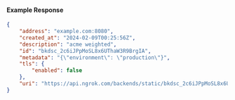 <!-- Code generated for API Clients. DO NOT EDIT. -->

#### Example Response

```json
{
	"address": "example.com:8080",
	"created_at": "2024-02-09T00:25:56Z",
	"description": "acme weighted",
	"id": "bkdsc_2c6iJPpMoSL8x6UThaW3R9BrgIA",
	"metadata": "{\"environment\": \"production\"}",
	"tls": {
		"enabled": false
	},
	"uri": "https://api.ngrok.com/backends/static/bkdsc_2c6iJPpMoSL8x6UThaW3R9BrgIA"
}
```
